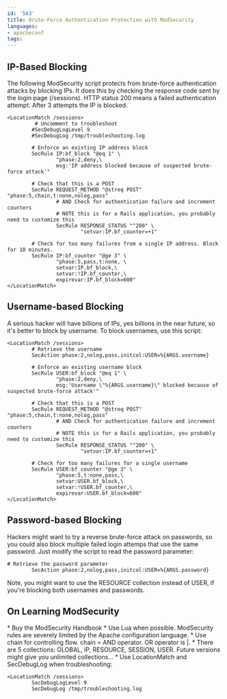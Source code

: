 ```yaml
---
id: '563'
title: Brute-Force Authentication Protection with ModSecurity
languages:
- apacheconf
tags:
---
```

IP-Based Blocking
-----------------

The following ModSecurity script protects from brute-force authentication attacks by blocking IPs. It does this by checking the response code sent by the login page (/sessions). HTTP status 200 means a failed authentication attempt. After 3 attempts the IP is blocked.


```apacheconf
<LocationMatch /sessions>
         # Uncomment to troubleshoot
        #SecDebugLogLevel 9
        #SecDebugLog /tmp/troubleshooting.log

        # Enforce an existing IP address block
        SecRule IP:bf_block "@eq 1" \
                "phase:2,deny,\
                msg:'IP address blocked because of suspected brute-force attack'"

        # Check that this is a POST
        SecRule REQUEST_METHOD "@streq POST" "phase:5,chain,t:none,nolog,pass"
                # AND Check for authentication failure and increment counters
                # NOTE this is for a Rails application, you probably need to customize this
                SecRule RESPONSE_STATUS "^200" \
                        "setvar:IP.bf_counter=+1"

        # Check for too many failures from a single IP address. Block for 10 minutes.
        SecRule IP:bf_counter "@ge 3" \
                "phase:5,pass,t:none, \
                setvar:IP.bf_block,\
                setvar:!IP.bf_counter,\
                expirevar:IP.bf_block=600"
</LocationMatch>
```
    

Username-based Blocking
-----------------------

A serious hacker will have billions of IPs, yes billions in the near future, so it's better to block by username. To block usernames, use this script:


```apacheconf
<LocationMatch /sessions>
        # Retrieve the username
        SecAction phase:2,nolog,pass,initcol:USER=%{ARGS.username}

        # Enforce an existing username block
        SecRule USER:bf_block "@eq 1" \
                "phase:2,deny,\
                msg:'Username \"%{ARGS.username}\" blocked because of suspected brute-force attack'"

        # Check that this is a POST
        SecRule REQUEST_METHOD "@streq POST" "phase:5,chain,t:none,nolog,pass"
                # AND Check for authentication failure and increment counters
                # NOTE this is for a Rails application, you probably need to customize this
                SecRule RESPONSE_STATUS "^200" \
                        "setvar:IP.bf_counter=+1"

        # Check for too many failures for a single username
        SecRule USER:bf_counter "@ge 3" \
                "phase:5,t:none,pass,\
                setvar:USER.bf_block,\
                setvar:!USER.bf_counter,\
                expirevar:USER.bf_block=600"
</LocationMatch>
```
    

Password-based Blocking
-----------------------

Hackers might want to try a reverse brute-force attack on passwords, so you could also block multiple failed login attemps that use the same password. Just modify the script to read the password parameter:


```apacheconf
# Retrieve the password parameter
        SecAction phase:2,nolog,pass,initcol:USER=%{ARGS.password}
```
    

Note, you might want to use the RESOURCE collection instead of USER, if you're blocking both usernames and passwords.

On Learning ModSecurity
-----------------------

\* Buy the ModSecurity Handbook
\* Use Lua when possible. ModSecurity rules are severely limited by the Apache configuration language.
\* Use chain for controlling flow. chain = AND operator. OR operator is |.
\* There are 5 collections: GLOBAL, IP, RESOURCE, SESSION, USER. Future versions might give you unlimited collections...
\* Use LocationMatch and SecDebugLog when troubleshooting:


```apacheconf
<LocationMatch /sessions>
        SecDebugLogLevel 9
        SecDebugLog /tmp/troubleshooting.log
```
    

